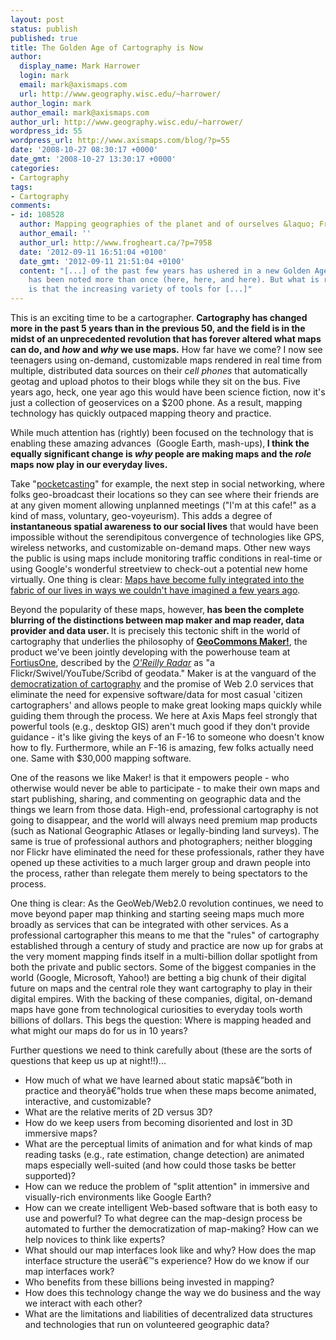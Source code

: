 ```yaml
---
layout: post
status: publish
published: true
title: The Golden Age of Cartography is Now
author:
  display_name: Mark Harrower
  login: mark
  email: mark@axismaps.com
  url: http://www.geography.wisc.edu/~harrower/
author_login: mark
author_email: mark@axismaps.com
author_url: http://www.geography.wisc.edu/~harrower/
wordpress_id: 55
wordpress_url: http://www.axismaps.com/blog/?p=55
date: '2008-10-27 08:30:17 +0000'
date_gmt: '2008-10-27 13:30:17 +0000'
categories:
- Cartography
tags:
- Cartography
comments:
- id: 108528
  author: Mapping geographies of the planet and of ourselves &laquo; FrogHeart
  author_email: ''
  author_url: http://www.frogheart.ca/?p=7958
  date: '2012-09-11 16:51:04 +0100'
  date_gmt: '2012-09-11 21:51:04 +0100'
  content: "[...] of the past few years has ushered in a new Golden Age of Cartography
    has been noted more than once (here, here, and here). But what is really exciting
    is that the increasing variety of tools for [...]"
---
```

<p>This is an exciting time to be a cartographer. <strong>Cartography has changed more in the past 5 years than in the previous 50, and the field is in the midst of an unprecedented revolution that has forever altered what maps can do, and <em>how</em> and <em>why</em> we use maps.</strong> How far have we come? I now see teenagers using on-demand, customizable maps rendered in real time from multiple, distributed data sources on their <em>cell phones</em> that automatically geotag and upload photos to their blogs while they sit on the bus. Five years ago, heck, one year ago this would have been science fiction, now it's just a collection of geoservices on a $200 phone. As a result, mapping technology has quickly outpaced mapping theory and practice.</p>
<p>While much attention has (rightly) been focused on the technology that is enabling these amazing advances  (Google Earth, mash-ups),<strong> I think the equally significant change is<em> why</em> people are making maps and the <em>role</em> maps now play in our everyday lives.</strong></p>
<p>Take "<a href="http://www.pocketcaster.typepad.com/" target="_blank">pocketcasting</a>" for example, the next step in social networking, where folks geo-broadcast their locations so they can see where their friends are at any given moment allowing unplanned meetings ("I'm at this cafe!" as a kind of mass, voluntary, geo-voyeurism). This adds a degree of <strong>instantaneous spatial awareness to our social lives</strong> that would have been impossible without the serendipitous convergence of technologies like GPS, wireless networks, and customizable on-demand maps. Other new ways the public is using maps include monitoring traffic conditions in real-time or using Google's wonderful streetview to check-out a potential new home virtually. One thing is clear: <a href="http://current.com/items/88988175_guilty_pleasures_maps?xid=0" target="_blank">Maps have become fully integrated into the fabric of our lives in ways we couldn't have imagined a few years ago</a>.</p>
<p>Beyond the popularity of these maps, however,<strong> has been the complete blurring of the distinctions between map maker and map reader, data provider and data user. </strong>It is precisely this tectonic shift in the world of cartography that underlies the philosophy of <a href="http://maker.geocommons.com/"><strong>GeoCommons Maker!</strong></a>, the product we've been jointly developing with the powerhouse team at <a href="http://www.fortiusone.com/">FortiusOne</a>, described by the <cite><a href="http://radar.oreilly.com/archives/2007/05/geocommons_shar.html">O'Reilly Radar</a> </cite>as "a Flickr/Swivel/YouTube/Scribd of geodata." Maker is at the vanguard of the <a href="http://www.news.wisc.edu/12916" target="_blank">democratization of cartography</a> and the promise of Web 2.0 services that eliminate the need for expensive software/data for most casual 'citizen cartographers' and allows people to make great looking maps quickly while guiding them through the process. We here at Axis Maps feel strongly that powerful tools (e.g., desktop GIS) aren't much good if they don't provide guidance - it's like giving the keys of an F-16 to someone who doesn't know how to fly. Furthermore, while an F-16 is amazing, few folks actually need one. Same with $30,000 mapping software.</p>
<p>One of the reasons we like Maker! is that it empowers people - who otherwise would never be able to participate - to make their own maps and start publishing, sharing, and commenting on geographic data and the things we learn from those data. High-end, professional cartography is not going to disappear, and the world will always need premium map products (such as National Geographic Atlases or legally-binding land surveys). The same is true of professional authors and photographers; neither blogging nor Flickr have eliminated the need for these professionals, rather they have opened up these activities to a much larger group and drawn people into the process, rather than relegate them merely to being spectators to the process. <cite></cite></p>
<p>One thing is clear: As the GeoWeb/Web2.0 revolution continues, we need to move beyond paper map thinking and starting seeing maps much more broadly as services that can be integrated with other services. As a professional cartographer this means to me that the "rules" of cartography established through a century of study and practice are now up for grabs at the very moment mapping finds itself in a multi-billion dollar spotlight from both the private and public sectors. Some of the biggest companies in the world (Google, Microsoft, Yahoo!) are betting a big chunk of their digital future on maps and the central role they want cartography to play in their digital empires. With the backing of these companies, digital, on-demand maps have gone from technological curiosities to everyday tools worth billions of dollars. This begs the question: Where is mapping headed and what might our maps do for us in 10 years?</p>
<p>Further questions we need to think carefully about (these are the sorts of questions that keep us up at night!!)...</p>
<ul>
<li>How much of what we have learned about static mapsâ€”both in practice and theoryâ€”holds true when these maps become animated, interactive, and customizable?</li>
<li>What are the relative merits of 2D versus 3D?</li>
<li>How do we keep users from becoming disoriented and lost in 3D immersive maps?</li>
<li>What are the perceptual limits of animation and for what kinds of map reading tasks (e.g., rate estimation, change detection) are animated maps especially well-suited (and how could those tasks be better supported)?</li>
<li>How can we reduce the problem of "split attention" in immersive and visually-rich environments like Google Earth?</li>
<li>How can we create intelligent Web-based software that is both easy to use and powerful? To what degree can the map-design process be automated to further the democratization of map-making? How can we help novices to think like experts?</li>
<li>What should our map interfaces look like and why? How does the map interface structure the userâ€™s experience? How do we know if our map interfaces work?</li>
<li>Who benefits from these billions being invested in mapping?</li>
<li>How does this technology change the way we do business and the way we interact with each other?</li>
<li>What are the limitations and liabilities of decentralized data structures and technologies that run on volunteered geographic data?</li>
</ul>
